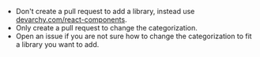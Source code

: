* Don't create a pull request to add a library, instead use [devarchy.com/react-components](https://devarchy.com/react-components).
* Only create a pull request to change the categorization.
* Open an issue if you are not sure how to change the categorization to fit a library you want to add.
